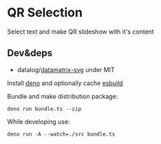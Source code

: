 # QR Selection

Select text and make QR slideshow with it's content

## Dev&deps

- datalog/[datamatrix-svg](https://github.com/datalog/datamatrix-svg) under MIT

Install [deno](https://deno.land/) and optionally cache [esbuild](https://esbuild.github.io/)

Bundle and make distribution package:

```
deno run bundle.ts --zip
```

While developing use:

```
deno run -A --watch=./src bundle.ts
```